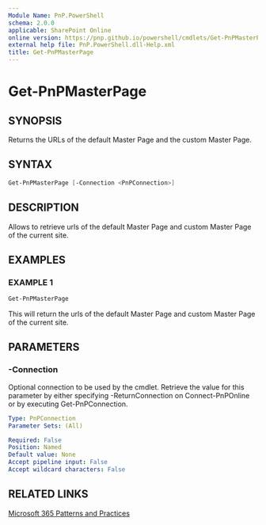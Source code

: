 ```yaml
---
Module Name: PnP.PowerShell
schema: 2.0.0
applicable: SharePoint Online
online version: https://pnp.github.io/powershell/cmdlets/Get-PnPMasterPage.html
external help file: PnP.PowerShell.dll-Help.xml
title: Get-PnPMasterPage
---
```

  
# Get-PnPMasterPage

## SYNOPSIS
Returns the URLs of the default Master Page and the custom Master Page.

## SYNTAX

```powershell
Get-PnPMasterPage [-Connection <PnPConnection>] 
```

## DESCRIPTION

Allows to retrieve urls of the default Master Page and custom Master Page of the current site.

## EXAMPLES

### EXAMPLE 1
```powershell
Get-PnPMasterPage
```

This will return the urls of the default Master Page and custom Master Page of the current site.


## PARAMETERS

### -Connection
Optional connection to be used by the cmdlet. Retrieve the value for this parameter by either specifying -ReturnConnection on Connect-PnPOnline or by executing Get-PnPConnection.

```yaml
Type: PnPConnection
Parameter Sets: (All)

Required: False
Position: Named
Default value: None
Accept pipeline input: False
Accept wildcard characters: False
```



## RELATED LINKS

[Microsoft 365 Patterns and Practices](https://aka.ms/m365pnp)


